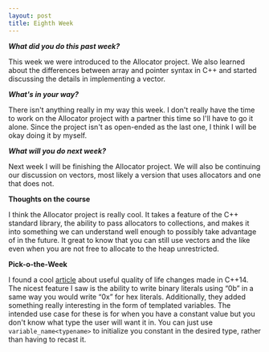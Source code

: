 ```yaml
---
layout: post
title: Eighth Week
---
```

<p><b><i>What did you do this past week?</i></b></p>
<p>This week we were introduced to the Allocator project. We also learned about the differences between array and pointer syntax in C++ and started discussing the details in implementing a vector. </p>
<p><b><i>What's in your way?</i></b></p>
<p>There isn't anything really in my way this week. I don't really have the time to work on the Allocator project with a partner this time so I'll have to go it alone. Since the project isn't as open-ended as the last one, I think I will be okay doing it by myself.</p>
<p><b><i>What will you do next week?</i></b></p>
<p>Next week I will be finishing the Allocator project. We will also be continuing our discussion on vectors, most likely a version that uses allocators and one that does not.</p>
<p><b>Thoughts on the course</b></p>
<p>I think the Allocator project is really cool. It takes a feature of the C++ standard library, the ability to pass allocators to collections, and makes it into something we can understand well enough to possibly take advantage of in the future. It great to know that you can still use vectors and the like even when you are not free to allocate to the heap unrestricted.</p>
<p><b>Pick-o-the-Week</b></p>
<p>I found a cool <a href="http://www.informit.com/articles/article.aspx?p=2209021">article</a> about useful quality of life changes made in C++14. The nicest feature I saw is the ability to write binary literals using “0b” in a same way you would write “0x” for hex literals. Additionally, they added something really interesting in the form of templated variables. The intended use case for these is for when you have a constant value but you don't know what type the user will want it in. You can just use <code>variable_name&lt;typename&gt;</code> to initialize you constant in the desired type, rather than having to recast it.</p>
